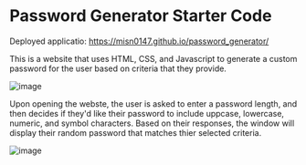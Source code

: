 # Password Generator Starter Code
Deployed applicatio: https://misn0147.github.io/password_generator/

This is a website that uses HTML, CSS, and Javascript to generate a custom password for the user based on criteria that they provide.

![image](https://user-images.githubusercontent.com/79875711/113513461-873f3480-952f-11eb-9ced-bc5663a25f30.png)

Upon opening the webste, the user is asked to enter a password length, and then decides if they'd like their password to include uppcase, lowercase, numeric, and symbol characters. Based on their responses, the window will display their random password that matches thier selected criteria. 

![image](https://user-images.githubusercontent.com/79875711/113513480-9b833180-952f-11eb-971b-63bb264b9a20.png)
